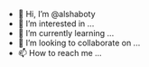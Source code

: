 - 👋 Hi, I’m @alshaboty
- 👀 I’m interested in ...
- 🌱 I’m currently learning ...
- 💞️ I’m looking to collaborate on ...
- 📫 How to reach me ...

<!---
alshaboty/alshaboty is a ✨ special ✨ repository because its `README.md` (this file) appears on your GitHub profile.
You can click the Preview link to take a look at your changes.
--->
